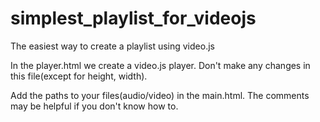 # simplest_playlist_for_videojs
The easiest way to create a playlist using video.js


In the player.html we create a video.js player. Don't make any changes in this file(except for height, width).

Add the paths to your files(audio/video) in the main.html. The comments may be helpful if you don't know how to.
